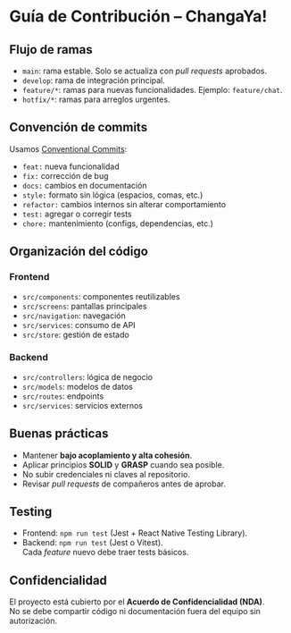 # Guía de Contribución – ChangaYa!

## Flujo de ramas
- `main`: rama estable. Solo se actualiza con *pull requests* aprobados.  
- `develop`: rama de integración principal.  
- `feature/*`: ramas para nuevas funcionalidades. Ejemplo: `feature/chat`.  
- `hotfix/*`: ramas para arreglos urgentes.  

## Convención de commits
Usamos [Conventional Commits](https://www.conventionalcommits.org/):  
- `feat:` nueva funcionalidad  
- `fix:` corrección de bug  
- `docs:` cambios en documentación  
- `style:` formato sin lógica (espacios, comas, etc.)  
- `refactor:` cambios internos sin alterar comportamiento  
- `test:` agregar o corregir tests  
- `chore:` mantenimiento (configs, dependencias, etc.)  

## Organización del código
### Frontend
- `src/components`: componentes reutilizables  
- `src/screens`: pantallas principales  
- `src/navigation`: navegación  
- `src/services`: consumo de API  
- `src/store`: gestión de estado  

### Backend
- `src/controllers`: lógica de negocio  
- `src/models`: modelos de datos  
- `src/routes`: endpoints  
- `src/services`: servicios externos  

## Buenas prácticas
- Mantener **bajo acoplamiento y alta cohesión**.  
- Aplicar principios **SOLID** y **GRASP** cuando sea posible.  
- No subir credenciales ni claves al repositorio.  
- Revisar *pull requests* de compañeros antes de aprobar.  

## Testing
- Frontend: `npm run test` (Jest + React Native Testing Library).  
- Backend: `npm run test` (Jest o Vitest).  
Cada *feature* nuevo debe traer tests básicos.  

## Confidencialidad
El proyecto está cubierto por el **Acuerdo de Confidencialidad (NDA)**.  
No se debe compartir código ni documentación fuera del equipo sin autorización.
